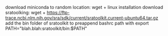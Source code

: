
download miniconda to random location: wget + linux installation
download sratoolking: wget + https://ftp-trace.ncbi.nlm.nih.gov/sra/sdk/current/sratoolkit.current-ubuntu64.tar.gz
add the bin folder of sratoolkit to preappend bashrc path with export PATH="blah.blah:sratoolkit/bin:$PATH"
